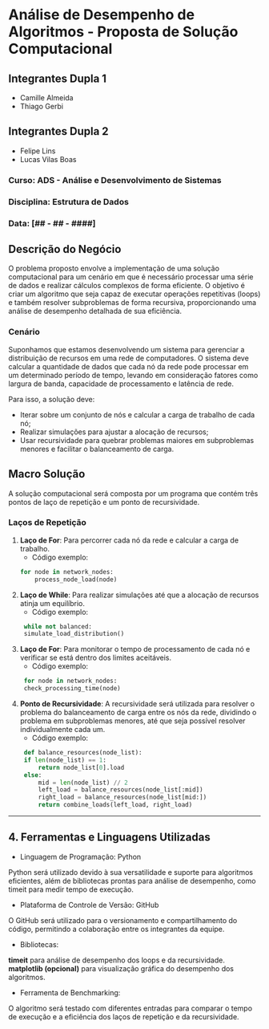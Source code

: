 # Análise de Desempenho de Algoritmos - Proposta de Solução Computacional

## Integrantes Dupla 1
- Camille Almeida
- Thiago Gerbi

## Integrantes Dupla 2 
- Felipe Lins 
- Lucas Vilas Boas 

### Curso: ADS - Análise e Desenvolvimento de Sistemas
### Disciplina: Estrutura de Dados
### Data: [## - ## - ####]

## Descrição do Negócio

O problema proposto envolve a implementação de uma solução computacional para um cenário em que é necessário processar uma série de dados e realizar cálculos complexos de forma eficiente. O objetivo é criar um algoritmo que seja capaz de executar operações repetitivas (loops) e também resolver subproblemas de forma recursiva, proporcionando uma análise de desempenho detalhada de sua eficiência.

### Cenário

Suponhamos que estamos desenvolvendo um sistema para gerenciar a distribuição de recursos em uma rede de computadores. O sistema deve calcular a quantidade de dados que cada nó da rede pode processar em um determinado período de tempo, levando em consideração fatores como largura de banda, capacidade de processamento e latência de rede.

Para isso, a solução deve:
- Iterar sobre um conjunto de nós e calcular a carga de trabalho de cada nó;
- Realizar simulações para ajustar a alocação de recursos;
- Usar recursividade para quebrar problemas maiores em subproblemas menores e facilitar o balanceamento de carga.

## Macro Solução

A solução computacional será composta por um programa que contém três pontos de laço de repetição e um ponto de recursividade.

### Laços de Repetição

1. **Laço de For**: Para percorrer cada nó da rede e calcular a carga de trabalho.
   - Código exemplo:
   ```python
   for node in network_nodes:
       process_node_load(node)

2. **Laço de While**: Para realizar simulações até que a alocação de recursos atinja um equilíbrio.
   - Código exemplo:
   ```python
    while not balanced:
    simulate_load_distribution()

3. **Laço de For**: Para monitorar o tempo de processamento de cada nó e verificar se está dentro dos limites aceitáveis.
   - Código exemplo:
   ```python
    for node in network_nodes:
    check_processing_time(node)

4. **Ponto de Recursividade**: A recursividade será utilizada para resolver o problema do balanceamento de carga entre os nós da rede, dividindo o problema em subproblemas menores, até que seja possível resolver individualmente cada um.
   - Código exemplo:
   ```python
    def balance_resources(node_list):
    if len(node_list) == 1:
        return node_list[0].load
    else:
        mid = len(node_list) // 2
        left_load = balance_resources(node_list[:mid])
        right_load = balance_resources(node_list[mid:])
        return combine_loads(left_load, right_load)

---

## 4. Ferramentas e Linguagens Utilizadas

- Linguagem de Programação: Python

Python será utilizado devido à sua versatilidade e suporte para algoritmos eficientes, além de bibliotecas prontas para análise de desempenho, como timeit para medir tempo de execução.

- Plataforma de Controle de Versão: GitHub

O GitHub será utilizado para o versionamento e compartilhamento do código, permitindo a colaboração entre os integrantes da equipe.

- Bibliotecas:

**timeit** para análise de desempenho dos loops e da recursividade.
**matplotlib (opcional)** para visualização gráfica do desempenho dos algoritmos.

- Ferramenta de Benchmarking:

O algoritmo será testado com diferentes entradas para comparar o tempo de execução e a eficiência dos laços de repetição e da recursividade.


